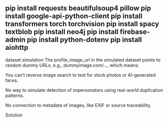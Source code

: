 pip install requests beautifulsoup4 pillow
pip install google-api-python-client
pip install transformers torch torchvision
pip install spacy textblob
pip install neo4j
pip install firebase-admin
pip install python-dotenv
pip install aiohttp
------

dataset simulation
The profile_image_url in the simulated dataset points to random dummy URLs, e.g., dummyimage.com/..., which means:

You can’t reverse image search to test for stock photos or AI-generated faces.

No way to simulate detection of impersonators using real-world duplication patterns.

No connection to metadata of images, like EXIF or source traceability.

Solution